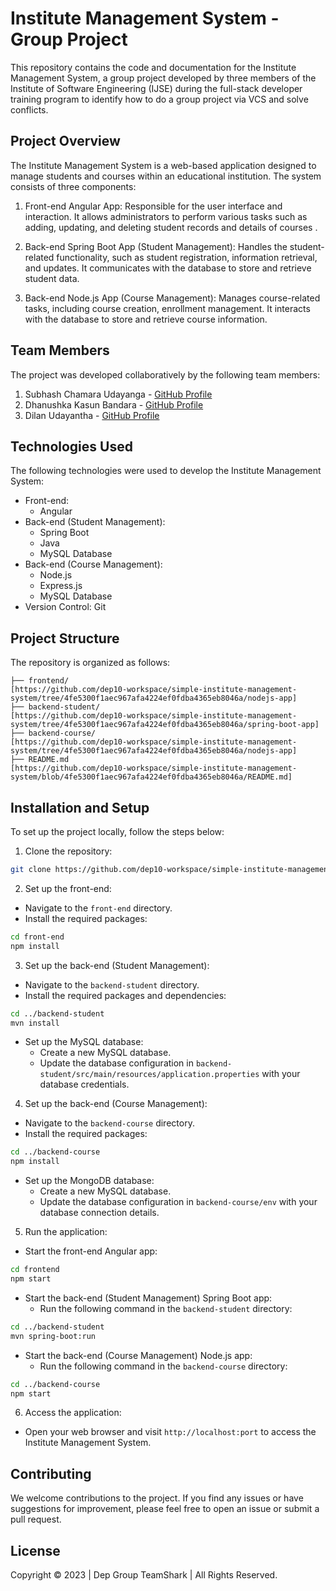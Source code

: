 # Institute Management System - Group Project

This repository contains the code and documentation for the Institute Management System, a group project developed by three members of the Institute of Software Engineering (IJSE) during the full-stack developer training program to identify how to do a group project via VCS and solve conflicts.

## Project Overview

The Institute Management System is a web-based application designed to manage students and courses within an educational institution. The system consists of three components:

1. Front-end Angular App: Responsible for the user interface and interaction. It allows administrators to perform various tasks such as adding, updating, and deleting student records and details of courses .

2. Back-end Spring Boot App (Student Management): Handles the student-related functionality, such as student registration, information retrieval, and updates. It communicates with the database to store and retrieve student data.

3. Back-end Node.js App (Course Management): Manages course-related tasks, including course creation, enrollment management. It interacts with the database to store and retrieve course information.

## Team Members

The project was developed collaboratively by the following team members:

1. Subhash Chamara Udayanga - [GitHub Profile](https://github.com/SubhashChamara)
2. Dhanushka Kasun Bandara - [GitHub Profile](https://github.com/danushkakasun05)
3. Dilan Udayantha  - [GitHub Profile](https://github.com/dilanasiri)

## Technologies Used

The following technologies were used to develop the Institute Management System:

- Front-end:
  - Angular
- Back-end (Student Management):
  - Spring Boot
  - Java
  - MySQL Database
- Back-end (Course Management):
  - Node.js
  - Express.js
  - MySQL Database
- Version Control: Git

## Project Structure

The repository is organized as follows:

```
├── frontend/
[https://github.com/dep10-workspace/simple-institute-management-system/tree/4fe5300f1aec967afa4224ef0fdba4365eb8046a/nodejs-app]
├── backend-student/
[https://github.com/dep10-workspace/simple-institute-management-system/tree/4fe5300f1aec967afa4224ef0fdba4365eb8046a/spring-boot-app]
├── backend-course/         
[https://github.com/dep10-workspace/simple-institute-management-system/tree/4fe5300f1aec967afa4224ef0fdba4365eb8046a/nodejs-app]
├── README.md                
[https://github.com/dep10-workspace/simple-institute-management-system/blob/4fe5300f1aec967afa4224ef0fdba4365eb8046a/README.md]
```

## Installation and Setup

To set up the project locally, follow the steps below:

1. Clone the repository:

```bash
git clone https://github.com/dep10-workspace/simple-institute-management-system.git
```

2. Set up the front-end:

- Navigate to the `front-end` directory.
- Install the required packages:

```bash
cd front-end
npm install
```

3. Set up the back-end (Student Management):

- Navigate to the `backend-student` directory.
- Install the required packages and dependencies:

```bash
cd ../backend-student
mvn install
```

- Set up the MySQL database:
  - Create a new MySQL database.
  - Update the database configuration in `backend-student/src/main/resources/application.properties` with your database credentials.

4. Set up the back-end (Course Management):

- Navigate to the `backend-course` directory.
- Install the required packages:

```bash
cd ../backend-course
npm install
```

- Set up the MongoDB database:
  - Create a new MySQL database.
  - Update the database configuration in `backend-course/env` with your database connection details.

5. Run the application:

- Start the front-end Angular app:

```bash
cd frontend
npm start
```

- Start the back-end (Student Management) Spring Boot app:
  - Run the following command in the `backend-student` directory:

```bash
cd ../backend-student
mvn spring-boot:run
```

- Start the back-end (Course Management) Node.js app:
  - Run the following command in the `backend-course` directory:

```bash
cd ../backend-course
npm start
```

6. Access the application:

- Open your web browser and visit `http://localhost:port` to access the Institute Management System.

## Contributing

We welcome contributions to the project. If you find any issues or have suggestions for improvement, please feel free to open an issue or submit a pull request.

## License

Copyright &copy; 2023 | Dep Group TeamShark | All Rights Reserved.
